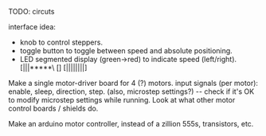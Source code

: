 TODO: circuts


interface idea:
* knob to control steppers. 
* toggle button to toggle between speed and absolute positioning. 
* LED segmented display (green->red) to indicate speed (left/right).  [|||*****\ [] [||||||||]

Make a single motor-driver board for 4 (?) motors. input signals (per motor): enable, sleep, direction, step. (also, microstep settings?) -- check if it's OK to modify microstep settings while running. Look at what other motor control boards / shields do.

Make an arduino motor controller, instead of a zillion 555s, transistors, etc.
